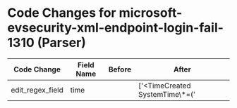 # Code Changes for microsoft-evsecurity-xml-endpoint-login-fail-1310 (Parser)

| Code Change | Field Name | Before | After |
|-------------|------------|--------|-------|
| edit_regex_field | time |  | ['<TimeCreated SystemTime\\*=(\'|")({time}.+?)(\'|")'] |